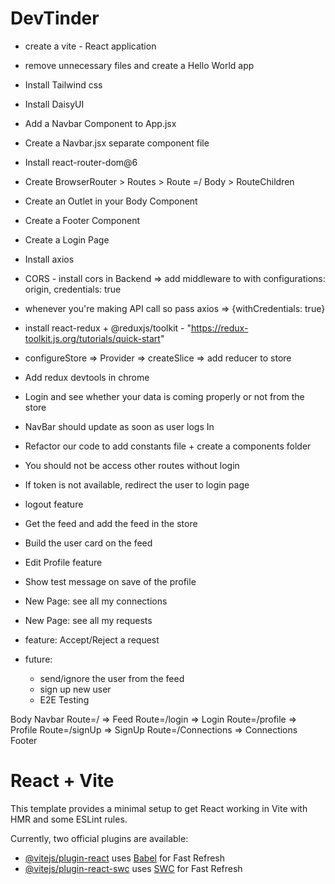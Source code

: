 # DevTinder

- create a vite - React application
- remove unnecessary files and create a Hello World app
- Install Tailwind css
- Install DaisyUI
- Add a Navbar Component to App.jsx
- Create a Navbar.jsx separate component file
- Install react-router-dom@6
- Create BrowserRouter > Routes > Route =/ Body > RouteChildren
- Create an Outlet in your Body Component
- Create a Footer Component
- Create a Login Page
- Install axios
- CORS - install cors in Backend => add middleware to with configurations: origin, credentials: true
- whenever you're making API call so pass axios => {withCredentials: true}
- install react-redux + @reduxjs/toolkit - "https://redux-toolkit.js.org/tutorials/quick-start"
- configureStore => Provider => createSlice => add reducer to store
- Add redux devtools in chrome 
- Login and see whether your data is coming properly or not from the store
- NavBar should update as soon as user logs In
- Refactor our code to add constants file + create a components folder
- You should not be access other routes without login
- If token is not available, redirect the user to login page
- logout feature
- Get the feed and add the feed in the store
- Build the user card on the feed
- Edit Profile feature
- Show test message on save of the profile
- New Page: see all my connections
- New Page: see all my requests
- feature: Accept/Reject a request

- future:
    - send/ignore the user from the feed
    - sign up new user
    - E2E Testing

    
Body 
    Navbar
    Route=/  => Feed
    Route=/login => Login
    Route=/profile => Profile
    Route=/signUp => SignUp
    Route=/Connections => Connections
    Footer




# React + Vite

This template provides a minimal setup to get React working in Vite with HMR and some ESLint rules.

Currently, two official plugins are available:

- [@vitejs/plugin-react](https://github.com/vitejs/vite-plugin-react/blob/main/packages/plugin-react/README.md) uses [Babel](https://babeljs.io/) for Fast Refresh
- [@vitejs/plugin-react-swc](https://github.com/vitejs/vite-plugin-react-swc) uses [SWC](https://swc.rs/) for Fast Refresh
